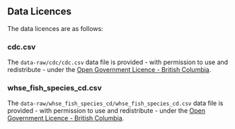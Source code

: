 ## Data Licences

The data licences are as follows:

### cdc.csv

The `data-raw/cdc/cdc.csv` data file is provided - with permission to use and redistribute - under the [Open Government Licence - British Columbia](https://www2.gov.bc.ca/gov/content/data/open-data/open-government-licence-bc).

### whse_fish_species_cd.csv

The `data-raw/whse_fish_species_cd/whse_fish_species_cd.csv` data file is provided - with permission to use and redistribute - under the [Open Government Licence - British Columbia](https://www2.gov.bc.ca/gov/content/data/open-data/open-government-licence-bc).
